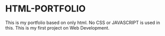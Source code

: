 # HTML-PORTFOLIO
This is my portfolio based on only html. No CSS or JAVASCRIPT is used in this. This is my first project on Web Development.
